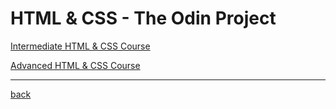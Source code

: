 # HTML & CSS - The Odin Project

[Intermediate HTML & CSS Course](https://www.theodinproject.com/paths/full-stack-javascript/courses/intermediate-html-and-css)

[Advanced HTML & CSS Course](https://www.theodinproject.com/paths/full-stack-javascript/courses/advanced-html-and-css)

---
[back](../README.md)
